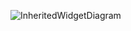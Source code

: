 ![InheritedWidgetDiagram](https://github.com/user-attachments/assets/154d0a31-2677-484d-9332-913f7944f276)
